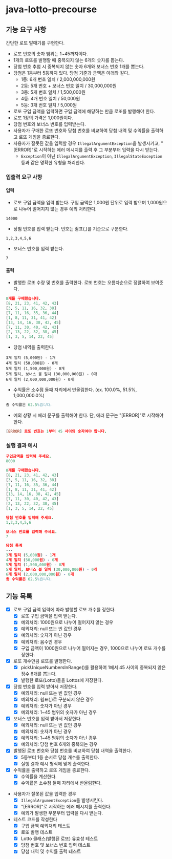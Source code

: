 # java-lotto-precourse

## 기능 요구 사항

간단한 로또 발매기를 구현한다.

- 로또 번호의 숫자 범위는 1~45까지이다.
- 1개의 로또를 발행할 때 중복되지 않는 6개의 숫자를 뽑는다.
- 당첨 번호 추첨 시 중복되지 않는 숫자 6개와 보너스 번호 1개를 뽑는다.
- 당첨은 1등부터 5등까지 있다. 당첨 기준과 금액은 아래와 같다.
  - 1등: 6개 번호 일치 / 2,000,000,000원
  - 2등: 5개 번호 + 보너스 번호 일치 / 30,000,000원
  - 3등: 5개 번호 일치 / 1,500,000원
  - 4등: 4개 번호 일치 / 50,000원
  - 5등: 3개 번호 일치 / 5,000원
- 로또 구입 금액을 입력하면 구입 금액에 해당하는 만큼 로또를 발행해야 한다.
- 로또 1장의 가격은 1,000원이다.
- 당첨 번호와 보너스 번호를 입력받는다.
- 사용자가 구매한 로또 번호와 당첨 번호를 비교하여 당첨 내역 및 수익률을 출력하고 로또 게임을 종료한다.
- 사용자가 잘못된 값을 입력할 경우 `IllegalArgumentException`을 발생시키고, "[ERROR]"로 시작하는 에러 메시지를 출력 후 그 부분부터 입력을 다시 받는다.
  - `Exception`이 아닌 `IllegalArgumentException`, `IllegalStateException` 등과 같은 명확한 유형을 처리한다.

### 입출력 요구 사항

#### 입력

- 로또 구입 금액을 입력 받는다. 구입 금액은 1,000원 단위로 입력 받으며 1,000원으로 나누어 떨어지지 않는 경우 예외 처리한다.
```
14000
```

- 당첨 번호를 입력 받는다. 번호는 쉼표(,)를 기준으로 구분한다.
```
1,2,3,4,5,6
```

- 보너스 번호를 입력 받는다.
```
7
```

#### 출력

- 발행한 로또 수량 및 번호를 출력한다. 로또 번호는 오름차순으로 정렬하여 보여준다.
```prolog
8개를 구매했습니다.
[8, 21, 23, 41, 42, 43]
[3, 5, 11, 16, 32, 38]
[7, 11, 16, 35, 36, 44]
[1, 8, 11, 31, 41, 42]
[13, 14, 16, 38, 42, 45]
[7, 11, 30, 40, 42, 43]
[2, 13, 22, 32, 38, 45]
[1, 3, 5, 14, 22, 45]
```

- 당첨 내역을 출력한다.

```
3개 일치 (5,000원) - 1개
4개 일치 (50,000원) - 0개
5개 일치 (1,500,000원) - 0개
5개 일치, 보너스 볼 일치 (30,000,000원) - 0개
6개 일치 (2,000,000,000원) - 0개
```

- 수익률은 소수점 둘째 자리에서 반올림한다. (ex. 100.0%, 51.5%, 1,000,000.0%)

```erlang
총 수익률은 62.5%입니다.
```

- 예외 상황 시 에러 문구를 출력해야 한다. 단, 에러 문구는 "[ERROR]"로 시작해야 한다.

```prolog
[ERROR] 로또 번호는 1부터 45 사이의 숫자여야 합니다.
```

### **실행 결과 예시**

```prolog
구입금액을 입력해 주세요.
8000

8개를 구매했습니다.
[8, 21, 23, 41, 42, 43]
[3, 5, 11, 16, 32, 38]
[7, 11, 16, 35, 36, 44]
[1, 8, 11, 31, 41, 42]
[13, 14, 16, 38, 42, 45]
[7, 11, 30, 40, 42, 43]
[2, 13, 22, 32, 38, 45]
[1, 3, 5, 14, 22, 45]

당첨 번호를 입력해 주세요.
1,2,3,4,5,6

보너스 번호를 입력해 주세요.
7

당첨 통계
---
3개 일치 (5,000원) - 1개
4개 일치 (50,000원) - 0개
5개 일치 (1,500,000원) - 0개
5개 일치, 보너스 볼 일치 (30,000,000원) - 0개
6개 일치 (2,000,000,000원) - 0개
총 수익률은 62.5%입니다.
```

## 기능 목록

- [x] 로또 구입 금액 입력에 따라 발행할 로또 개수를 정한다.
  - [x] 로또 구입 금액을 입력 받는다.
  - [x] 예외처리: 1000원으로 나누어 떨어지지 않는 경우
  - [x] 예외처리: null 또는 빈 값인 경우
  - [x] 예외처리: 숫자가 아닌 경우
  - [x] 예외처리: 음수인 경우
  - [x] 구입 금액이 1000원으로 나누어 떨어지는 경우, 1000으로 나누어 로또 개수를 정한다.

- [x] 로또 개수만큼 로또를 발행한다.
  - [x] pickUniqueNumbersInRange()를 활용하여 1에서 45 사이의 중복되지 않은 정수 6개를 뽑는다.
  - [x] 발행한 로또(Lotto)들을 Lottos에 저장한다.

- [x] 당첨 번호를 입력 받아서 저장한다.
  - [x] 예외처리: null 또는 빈 값인 경우
  - [x] 예외처리: 쉼표(,)로 구분되지 않은 경우
  - [x] 예외처리: 숫자가 아닌 경우
  - [x] 예외처리: 1~45 범위의 숫자가 아닌 경우

- [x] 보너스 번호를 입력 받아서 저장한다.
  - [x] 예외처리: null 또는 빈 값인 경우
  - [x] 예외처리: 숫자가 아닌 경우
  - [x] 예외처리: 1~45 범위의 숫자가 아닌 경우
  - [x] 예외처리: 당첨 번호 6개와 중복되는 경우

- [x] 발행된 로또 번호와 당첨 번호를 비교하여 당첨 내역을 출력한다.
  - [x] 5등부터 1등 순서로 당첨 개수를 출력한다.
  - [x] 실행 결과 예시 형식에 맞게 출력한다.

- [x] 수익률을 출력하고 로또 게임을 종료한다.
  - [x] 수익률을 계산한다.
  - [x] 수익률은 소수점 둘째 자리에서 반올림한다.

- 사용자가 잘못된 값을 입력한 경우
  - [x] `IllegalArgumentException`을 발생시킨다.
  - [x] "[ERROR]"로 시작하는 에러 메시지를 출력한다.
  - [x] 예외가 발생한 부분부터 입력을 다시 받는다.

- 테스트 코드를 작성한다
  - [x] 구입 금액 예외처리 테스트
  - [x] 로또 발행 테스트
  - [x] Lotto 클래스(발행된 로또) 유효성 테스트
  - [x] 당첨 번호 및 보너스 번호 입력 테스트
  - [x] 당첨 내역 및 수익률 출력 테스트
